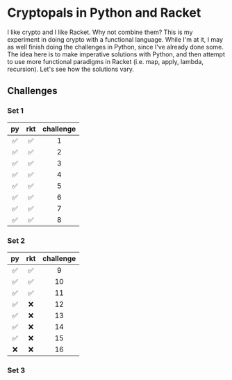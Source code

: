 # Cryptopals in Python and Racket

I like crypto and I like Racket. Why not combine them? This is my experiment in doing crypto with a functional language. While I'm at it, I may as well finish doing the challenges in Python, since I've already done some. The idea here is to make imperative solutions with Python, and then attempt to use more functional paradigms in Racket (i.e. map, apply, lambda, recursion). Let's see how the solutions vary.

## Challenges

### Set 1
| py                 | rkt                | challenge |
|:------------------:|:------------------:|:---------:|
| :white_check_mark: | :white_check_mark: | 1 |
| :white_check_mark: | :white_check_mark: | 2 |
| :white_check_mark: | :white_check_mark: | 3 |
| :white_check_mark: | :white_check_mark: | 4 |
| :white_check_mark: | :white_check_mark: | 5 |
| :white_check_mark: | :white_check_mark: | 6 |
| :white_check_mark: | :white_check_mark: | 7 |
| :white_check_mark: | :white_check_mark: | 8 |


### Set 2
| py                 | rkt                | challenge |
|:------------------:|:------------------:|:---------:|
| :white_check_mark: | :white_check_mark: | 9  |
| :white_check_mark: | :white_check_mark: | 10 |
| :white_check_mark: | :white_check_mark: | 11 |
| :white_check_mark: | :x:                | 12 |
| :white_check_mark: | :x:                | 13 |
| :white_check_mark: | :x:                | 14 |
| :white_check_mark: | :x:                | 15 |
| :x:                | :x:                | 16 |

### Set 3

